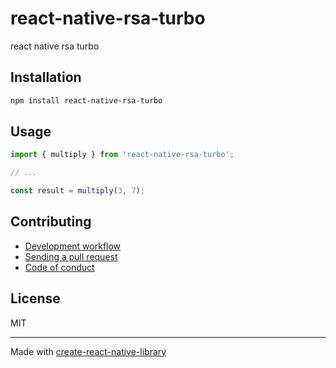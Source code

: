 # react-native-rsa-turbo

react native rsa turbo

## Installation


```sh
npm install react-native-rsa-turbo
```


## Usage


```js
import { multiply } from 'react-native-rsa-turbo';

// ...

const result = multiply(3, 7);
```


## Contributing

- [Development workflow](CONTRIBUTING.md#development-workflow)
- [Sending a pull request](CONTRIBUTING.md#sending-a-pull-request)
- [Code of conduct](CODE_OF_CONDUCT.md)

## License

MIT

---

Made with [create-react-native-library](https://github.com/callstack/react-native-builder-bob)
